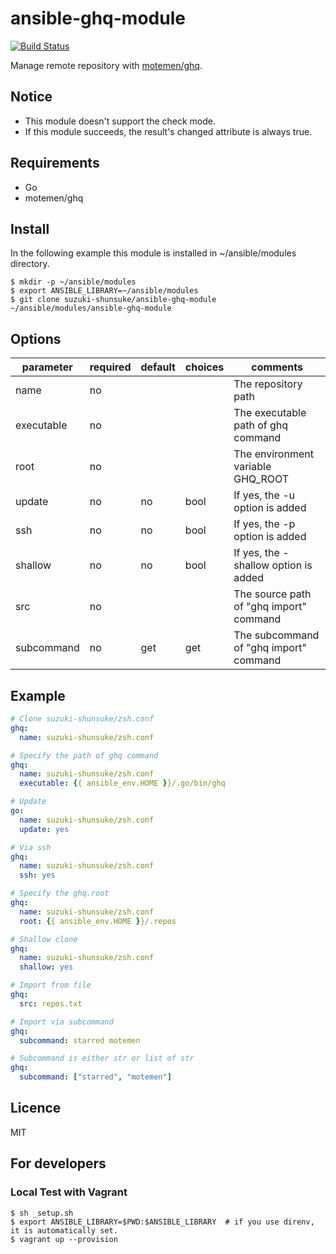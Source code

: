 # ansible-ghq-module

[![Build Status](https://travis-ci.org/suzuki-shunsuke/ansible-ghq-module.svg?branch=master)](https://travis-ci.org/suzuki-shunsuke/ansible-ghq-module)

Manage remote repository with [motemen/ghq](https://github.com/motemen/ghq).

## Notice

* This module doesn't support the check mode.
* If this module succeeds, the result's changed attribute is always true.

## Requirements

* Go
* motemen/ghq

## Install

In the following example this module is installed in ~/ansible/modules directory.

```
$ mkdir -p ~/ansible/modules
$ export ANSIBLE_LIBRARY=~/ansible/modules
$ git clone suzuki-shunsuke/ansible-ghq-module ~/ansible/modules/ansible-ghq-module
```

## Options

parameter | required | default | choices | comments
--- | --- | --- | --- | ---
name | no | | | The repository path
executable | no | | | The executable path of ghq command
root | no | | | The environment variable GHQ_ROOT
update | no | no | bool | If yes, the -u option is added
ssh | no | no | bool | If yes, the -p option is added
shallow | no | no | bool | If yes, the -shallow option is added
src | no | | | The source path of "ghq import" command
subcommand | no | get | get | The subcommand of "ghq import" command

## Example

```yaml
# Clone suzuki-shunsuke/zsh.conf
ghq:
  name: suzuki-shunsuke/zsh.conf

# Specify the path of ghq command
ghq:
  name: suzuki-shunsuke/zsh.conf
  executable: {{ ansible_env.HOME }}/.go/bin/ghq

# Update
go:
  name: suzuki-shunsuke/zsh.conf
  update: yes

# Via ssh
ghq:
  name: suzuki-shunsuke/zsh.conf
  ssh: yes

# Specify the ghq.root
ghq:
  name: suzuki-shunsuke/zsh.conf
  root: {{ ansible_env.HOME }}/.repos

# Shallow clone
ghq:
  name: suzuki-shunsuke/zsh.conf
  shallow: yes

# Import from file
ghq:
  src: repos.txt

# Import via subcommand
ghq:
  subcommand: starred motemen

# Subcommand is either str or list of str
ghq:
  subcommand: ["starred", "motemen"]
```

## Licence

MIT

## For developers

### Local Test with Vagrant

```
$ sh _setup.sh
$ export ANSIBLE_LIBRARY=$PWD:$ANSIBLE_LIBRARY  # if you use direnv, it is automatically set.
$ vagrant up --provision
```
